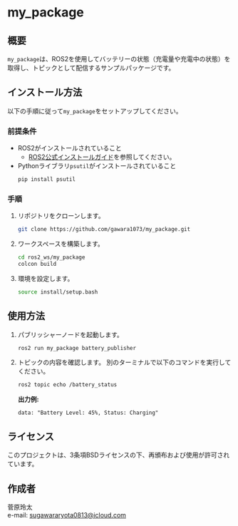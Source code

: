 # my_package

## 概要
`my_package`は、ROS2を使用してバッテリーの状態（充電量や充電中の状態）を取得し、トピックとして配信するサンプルパッケージです。

## インストール方法
以下の手順に従って`my_package`をセットアップしてください。

### 前提条件
- ROS2がインストールされていること
  - [ROS2公式インストールガイド](https://docs.ros.org/en/humble/Installation.html)を参照してください。
- Pythonライブラリ`psutil`がインストールされていること
  ```bash
  pip install psutil
  ```

### 手順

1. リポジトリをクローンします。
   ```bash
   git clone https://github.com/gawara1073/my_package.git
   ```

2. ワークスペースを構築します。
   ```bash
   cd ros2_ws/my_package
   colcon build
   ```

3. 環境を設定します。
   ```bash
   source install/setup.bash
   ```

## 使用方法

1. パブリッシャーノードを起動します。
   ```bash
   ros2 run my_package battery_publisher
   ```

2. トピックの内容を確認します。
   別のターミナルで以下のコマンドを実行してください。
   ```bash
   ros2 topic echo /battery_status
   ```

   **出力例:**
   ```
   data: "Battery Level: 45%, Status: Charging"
   ```

## ライセンス
このプロジェクトは、3条項BSDライセンスの下、再頒布および使用が許可されています。


## 作成者
菅原玲太  
e-mail: sugawararyota0813@icloud.com

